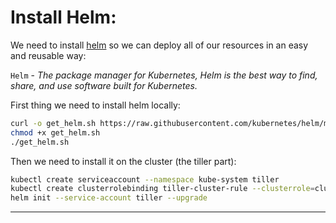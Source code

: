 # Install Helm:
We need to install [helm] so we can deploy all of our resources in an easy and reusable way:

`Helm` - _The package manager for Kubernetes, Helm is the best way to find, share, and use software built for Kubernetes._

First thing we need to install helm locally:
```bash
curl -o get_helm.sh https://raw.githubusercontent.com/kubernetes/helm/master/scripts/get
chmod +x get_helm.sh
./get_helm.sh
```
Then we need to install it on the cluster (the tiller part):
```bash
kubectl create serviceaccount --namespace kube-system tiller
kubectl create clusterrolebinding tiller-cluster-rule --clusterrole=cluster-admin --serviceaccount=kube-system:tiller
helm init --service-account tiller --upgrade
```

---
[//]: #URLs

   [helm]: <https://helm.sh/>
